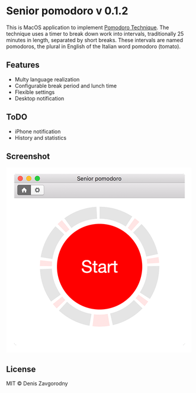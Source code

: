 # Senior pomodoro v 0.1.2 

This is MacOS application to implement [Pomodoro Technique](https://en.wikipedia.org/wiki/Pomodoro_Technique). The technique uses a timer to break down work into intervals, traditionally 25 minutes in length, separated by short breaks. These intervals are named pomodoros, the plural in English of the Italian word pomodoro (tomato).

## Features

* Multy language realization
* Configurable break period and lunch time
* Flexible settings
* Desktop notification

## ToDO

* iPhone notification
* History and statistics

## Screenshot

![Inboxer on Mac](./graphics/pomodoro-app.png)

## License

MIT © Denis Zavgorodny
